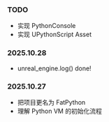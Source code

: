 ### TODO

* 实现 PythonConsole
* 实现 UPythonScript Asset

### 2025.10.28

* unreal_engine.log() done!

### 2025.10.27

* 把项目更名为 FatPython
* 理解 Python VM 的初始化流程
